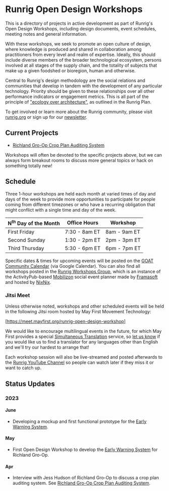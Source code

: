 # Runrig Open Design Workshops
This is a directory of projects in active development as part of Runrig's Open
Design Workshops, including design documents, event schedules, meeting notes and
general information.

With these workshops, we seek to promote an open culture of design, where
knowledge is produced and shared in collaboration among practitioners from every
level and realm of expertise. Ideally, this should include diverse members of
the broader technological ecosystem, persons involved at all stages of the
supply chain, and the totality of subjects that make up a given foodshed or
bioregion, human and otherwise.

Central to Runrig's design methodology are the social relations and communities
that develop in tandem with the development of any particular technology.
Priority should be given to these relationships over all other performance
indicators or engagement metrics. This is all part of the principle of ["ecology
over architecture"], as outlined in the Runrig Plan.

To get involved or learn more about the Runrig community, please visit
[runrig.org] or sign up for our [newsletter].

## Current Projects
- [Richland Gro-Op Crop Plan Auditing System]

Workshops will often be devoted to the specific projects above, but we can always form breakout rooms to discuss more general topics or hack on something totally new!

## Schedule
Three 1-hour workshops are held each month at varied times of day and days of
the week to provide more opportunities to participate for people coming from
different timezones or who have a recurring obligation that might conflict with
a single time and day of the week.

| N<sup>th</sup> Day of the Month | Office Hours  | Workshop     |
| :------------------------------ | ------------- | ------------ |
| First Friday                    | 7:30 - 8am ET | 8am - 9am ET |
| Second Sunday                   | 1:30 - 2pm ET | 2pm - 3pm ET |
| Third Thursday                  | 5:30 - 6pm ET | 6pm - 7pm ET |

Specific dates & times for upcoming events will be posted on the [GOAT Community
Calendar] (via Google Calendar). You can also find all workshops posted in the
[Runrig Workshops Group], which is an instance of the ActivityPub-based
[Mobilizon] social event planner made by [Framasoft] and hosted by [NixNix].

### Jitsi Meet
Unless otherwise noted, workshops and other scheduled events will be held in the following Jitsi room hosted by May First Movement Technology:

[https://meet.mayfirst.org/runrig-open-design-workshop]

We would like to encourage multilingual events in the future, for which May First provides a special [Simultaneous Translation] service, so [let us know] if you would like us to find a translator for any languages other than English and we'll try our hardest to arrange that!

Each workshop session will also be live-streamed and posted afterwards to the
[Runrig YouTube Channel] so people can watch later if they miss it or want to
catch up.

## Status Updates
### 2023
#### June
- Developing a mockup and first functional prototype for the [Early Warning System].

#### May
- First Open Design Workshop to develop the [Early Warning System] for Richland Gro-Op.

#### Apr
- Interview with Jess Hudson of Richland Gro-Op to discuss a crop plan auditing system. See [Richland Gro-Op Crop Plan Auditing System].

["ecology over architecture"]: https://runrig.org/overview.html#ecology-over-architecture
[runrig.org]: https://runrig.org
[newsletter]: https://buttondown.email/runrig
[Richland Gro-Op Crop Plan Auditing System]: ./rgo-crop-plan-auditing/README.md
[GOAT Community Calendar]: https://goatech.org/calendar/
[Runrig Workshops Group]: https://events.nixnet.services/@runrig_workshops
[Mobilizon]: https://joinmobilizon.org/
[Framasoft]: https://framasoft.org/
[NixNix]: https://nixnet.services/
[https://meet.mayfirst.org/runrig-open-design-workshop]: https://meet.mayfirst.org/runrig-open-design-workshop
[Simultaneous Translation]: https://i.meet.mayfirst.org/
[let us know]: https://runrig.org/contact.html
[Runrig YouTube Channel]: http://www.youtube.com/@RunrigCoop
[Early Warning System]: https://github.com/runrig-coop/early-warning-system

